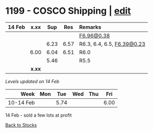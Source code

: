 # 1199 - COSCO Shipping | [edit](https://github.com/alwinwoo/alwinwoo.github.io/edit/master/stocks/1199.md)

| 14 Feb  | **x.xx**     | Sup   | Res   | Remarks
| ---:    | :---:        | :---: | :---: | :--- 
|         |              |       |       | F6.96@0.38
|         |              | 6.23  | 6.57  | R6.3, 6.4, 6.5, F6.39@0.23
|         | 6.00         | 6.04  | 6.51  | R6.0
|         |              | 5.46  |       | R5.5
|         | **x.xx**     |       |       |

*Levels updated on 14 Feb*

Week      | Mon   | Tue   | Wed   | Thu   | Fri   |
---:      | :---: | :---: | :---: | :---: | :---: |
10-14 Feb |       | 5.74  |       |       | 6.00  |

14 Feb - sold a few lots at profit

[Back to Stocks](https://alwinwoo.github.io/stocks)

